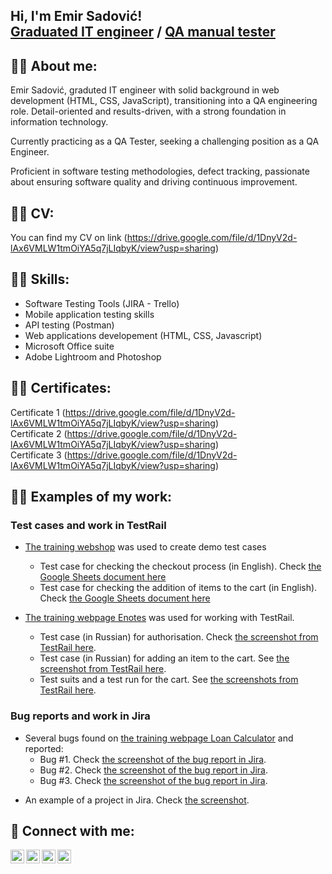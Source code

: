 <h2> Hi, I'm Emir Sadović! <br/>
<a href="https://github.com/esadovic"> Graduated IT engineer</a> / <a href="https://www.linkedin.com/in/emir-sadović">QA manual tester</a></h2>

<h2>👨‍💻 About me:</h2>

Emir Sadović, graduted IT engineer with solid background in web development (HTML, CSS, JavaScript), transitioning into a QA engineering role. Detail-oriented and results-driven, with a strong foundation in information technology. 

Currently practicing as a QA Tester, seeking a challenging position as a QA Engineer. 

Proficient in software testing methodologies, defect tracking, passionate about ensuring software quality and driving continuous improvement.

<h2>👨‍💻 CV:</h2>

You can find my CV on link (https://drive.google.com/file/d/1DnyV2d-lAx6VMLW1tmOiYA5q7jLIqbyK/view?usp=sharing)

<h2>👨‍💻 Skills:</h2>

- Software Testing Tools (JIRA - Trello) <br>
-	Mobile application testing skills <br>
- API testing (Postman) <br>
- Web applications developement (HTML, CSS, Javascript) <br>
- Microsoft Office suite <br>
- Adobe Lightroom and Photoshop <br>

<h2>👨‍💻 Certificates:</h2>

Certificate 1 (https://drive.google.com/file/d/1DnyV2d-lAx6VMLW1tmOiYA5q7jLIqbyK/view?usp=sharing) <br>
Certificate 2 (https://drive.google.com/file/d/1DnyV2d-lAx6VMLW1tmOiYA5q7jLIqbyK/view?usp=sharing) <br>
Certificate 3 (https://drive.google.com/file/d/1DnyV2d-lAx6VMLW1tmOiYA5q7jLIqbyK/view?usp=sharing) <br>

<h2>👨‍💻 Examples of my work: </h2>

### Test cases and work in TestRail

- [The training webshop](http://automationpractice.com/) was used to create demo test cases
  * Test case for checking the checkout process (in English). Check [the Google Sheets document here](https://docs.google.com/spreadsheets/d/1NpgiyQr2mx2YKddbXOFi7YygWE_jUve3spzscLkpTuY/edit?usp=sharing)
  * Test case for checking the addition of items to the cart (in English). Check [the Google Sheets document here](https://docs.google.com/spreadsheets/d/1PTc-aPCKWBm4B3aaTPsvJ5wgW0P-KkpvaclZAbQzTZY/edit#gid=0)

- [The training webpage Enotes](https://enotes.pointschool.ruin) was used for working with TestRail.
  * Test case (in Russian) for authorisation. Check [the screenshot from TestRail here](https://drive.google.com/file/d/1X9q5h3NKLI7NZpoU-gaHwSrYq_KQtDsl/view?usp=sharing).
  * Test case (in Russian) for adding an item to the cart. See [the screenshot from TestRail here](https://drive.google.com/file/d/1L74DBG62BRnl45WuVYsuR3RoYU4KZHrI/view?usp=sharing).
  * Test suits and a test run for the cart. See [the screenshots from TestRail here](https://drive.google.com/file/d/1imQyEHdDE9FCWtnnPZurh0J9QMTWrS3l/view?usp=sharing).


### Bug reports and work in Jira

- Several bugs found on [the training webpage Loan Calculator](http://creditcalculator.pointschool.ru) and reported:
  * Bug #1. Check [the screenshot of the bug report in Jira](https://drive.google.com/file/d/1Ypqw992_r6YgXNdqslH1FVW3Y33sT6ip/view?usp=sharing).
  * Bug #2. Check [the screenshot of the bug report in Jira](https://drive.google.com/file/d/15KB2fIqWO4uIUbAMejk8ZZrkpPfJzz1m/view?usp=sharing).
  * Bug #3. Check [the screenshot of the bug report in Jira](https://drive.google.com/file/d/1Qn_Fe5gwdEQ-f4PKpg115CZaWl3_N705/view?usp=sharing).
* An example of a project in Jira. Check [the screenshot](https://drive.google.com/file/d/1uN7R4SGWYZ0zn45id8_CeSzs4sn68BWq/view?usp=sharing).

<h2> 🤳 Connect with me:</h2>

[<img align="left" alt="JoshMadakor | YouTube" width="22px" src="https://cdn.jsdelivr.net/npm/simple-icons@v3/icons/youtube.svg" />][youtube]
[<img align="left" alt="JoshMadakor | Twitter" width="22px" src="https://cdn.jsdelivr.net/npm/simple-icons@v3/icons/twitter.svg" />][twitter]
[<img align="left" alt="JoshMadakor | LinkedIn" width="22px" src="https://cdn.jsdelivr.net/npm/simple-icons@v3/icons/linkedin.svg" />][linkedin]
[<img align="left" alt="JoshMadakor | Instagram" width="22px" src="https://cdn.jsdelivr.net/npm/simple-icons@v3/icons/instagram.svg" />][instagram]

[twitter]: https://www.google.com/
[youtube]: https://www.google.com/
[instagram]: https://www.google.com/
[linkedin]: https://www.google.com/


